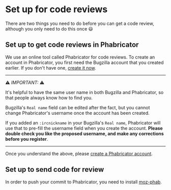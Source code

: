 # Set up for code reviews

There are two things you need to do before you can get a code review, although you only need to do this once 😃

## Set up to get code reviews in Phabricator

We use an online tool called Phabricator for code reviews. To create an account in Phabricator, you first need the Bugzilla account that you created earlier. If you don't have one, [create it now](../getting-started/bugzilla.md).

---

⚠️ *IMPORTANT:*  ⚠️️️

It's helpful to have the same user name in both Bugzilla and Phabricator, so that people always know how to find you.

Bugzilla's `Real name` field can be edited after the fact, but you cannot change Phabricator's username once the account has been created.

If you added an `:ircnickname` in your Bugzilla's `Real name`, Phabricator will use that to pre-fill the username field when you create the account. **Please double check you like the proposed username, and make any corrections before you register**.

---

Once you understand the above, please [create a Phabricator account](https://moz-conduit.readthedocs.io/en/latest/phabricator-user.html#creating-an-account).



## Set up to send code for review

In order to push your commit to Phabricator, you need to install [moz-phab](https://moz-conduit.readthedocs.io/en/latest/phabricator-user.html#using-moz-phab).
